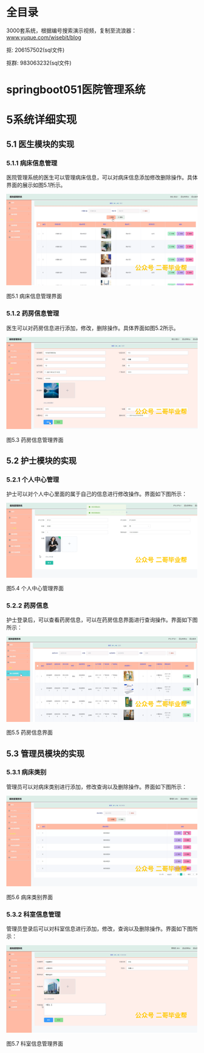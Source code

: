 # 全目录

3000套系统，根据编号搜索演示视频，复制至流浪器：www.yuque.com/wisebit/blog


<p>抠: 206157502(sql文件)</p>
<p>抠群: 983063232(sql文件)</p>


# springboot051医院管理系统
# 5系统详细实现
## 5.1 医生模块的实现
### 5.1.1 病床信息管理
医院管理系统的医生可以管理病床信息，可以对病床信息添加修改删除操作。具体界面的展示如图5.1所示。

![](/md/blog.011.png)

图5.1 病床信息管理界面
### 5.1.2 药房信息管理
医生可以对药房信息进行添加，修改，删除操作。具体界面如图5.2所示。

![](/md/blog.012.png)

图5.3 药房信息管理界面
## 5.2 护士模块的实现
### 5.2.1 个人中心管理
护士可以对个人中心里面的属于自己的信息进行修改操作。界面如下图所示：

![](/md/blog.013.png)

图5.4 个人中心管理界面

### 5.2.2 药房信息
护士登录后，可以查看药房信息，可以在药房信息界面进行查询操作。界面如下图所示：

![](/md/blog.014.png)

图5.5 药房信息界面
## 5.3 管理员模块的实现
### 5.3.1 病床类别
管理员可以对病床类别进行添加，修改查询以及删除操作。界面如下图所示：

![](/md/blog.015.png)

图5.6 病床类别界面
### 5.3.2 科室信息管理
管理员登录后可以对科室信息进行添加，修改，查询以及删除操作。界面如下图所示：

![](/md/blog.016.png)

图5.7 科室信息管理界面















